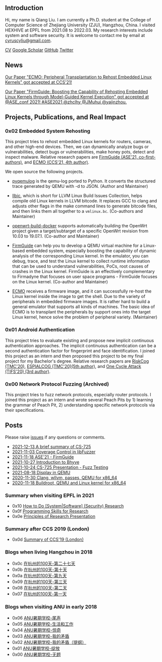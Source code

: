## Introduction

Hi, my name is Qiang Liu. I am currently a Ph.D. student at the College of
Computer Science of Zhejiang University (ZJU), Hangzhou, China. I visited
HEXHIVE at EPFL from 2021.08 to 2022.03. My research interests include system
and software security. It is welcome to contact me by email at
cyruscyliu@gmail.com.

[CV](./Qiang_s_CV.pdf)
[Google Scholar](https://scholar.google.com/citations?user=fa1uB2sAAAAJ&hl=en)
[GitHub](https://github.com/cyruscyliu)
[Twitter](https://www.twitter.com/qiangliu717)

## News

[Our Paper "ECMO: Peripheral Transplantation to Rehost Embedded Linux Kernels"
got accepted at
CCS'21!](https://twitter.com/qiangliu717/status/1440590703067758592)

[Our Paper "FirmGuide: Boosting the Capability of Rehosting Embedded
Linux Kernels through Model-Guided Kernel Execution" got accepted at
@ASE_conf 2021! #ASE2021 @zhclhy @JMuhui
@yajinzhou.](https://twitter.com/qiangliu717/status/1413674256152637441?s=20)

## Projects, Publications, and Real Impact

### 0x02 Embedded System Rehosting

This project tries to rehost embedded Linux kernels for routers, cameras, and
other high-end devices. Then, we can dynamically analyze bugs or
vulnerabilities, detect bugs or vulnerabilities, make honey pots, detect and
inspect malware. Relative research papers are [FirmGuide (ASE'21,
co-first-authors)](./papers/firmguide-ase21.pdf), and [ECMO (CCS'21, 4th
author)](./papers/ecmo-ccs21.pdf).

We open source the following projects.
+ [pyqemulog](https://github.com/cyruscyliu/pyqemulog) is the qemu-log ported to
Python. It converts the structured trace generated by QEMU with -d to JSON.
(Author and Maintainer)

+ [llbic](https://github.com/cyruscyliu/llbic), which is short for LLVM Linux
Build Issues Collection, helps compile old Linux kernels in LLVM bitcode. It
replaces GCC to clang and adjusts other flags in the make command lines to
generate bitcode files, and then links them all together to a `vmlinux.bc`.
(Co-authors and Maintainer)

+ [openwrt-build-docker](https://github.com/cyruscyliu/openwrt-build-docker)
supports automatically building the OpenWrt project given a target/subtarget of
a specific OpenWrt revision from 10.03 to 19.07.1. (Co-author and Maintainer)

+ [FirmGuide](https://github.com/cyruscyliu/firmguide) can help you to develop a
QEMU virtual machine for a Linux-based embedded system, especially boosting the
capability of dynamic analysis of the corresponding Linux kernel. In the
emulator, you can debug, trace, and test the Linux kernel to collect runtime
information that can be used to understand vulnerabilities, PoCs, root causes of
crashes in the Linux kernel. FirmGuide is an effectively complementary to
Firmadyne that focuses on user space programs - FirmGuide focuses on the Linux
kernel. (Co-author and Maintainer)

+ [ECMO](https://github.com/valour01/ecmo) receives a firmware image, and it can
successfully re-host the Linux kernel inside the image to get the shell.  Due to
the variety of peripherals in embedded firmware images. It is rather hard to
build a general emulator that supports all kinds of machines. The basic idea of
ECMO is to transplant the peripherals by support ones into the target Linux
kernel, hence solve the problem of peripheral variety. (Maintainer)

### 0x01 Android Authentication

This project tries to evaluate existing and propose new implicit continuous
authentication approaches. The implicit continuous authentication can be a
second authentication factor for fingerprint and face identification. I joined
this project as an intern and then proposed this project to be my final project
for my Bachelor's degree. Relative research papers are [RiskCog
(TMC'20)](./papers/riskcog-tmc20.pdf), [ESPIALCOG (TMC'20)(5th
author)](./papers/espialcog-tmc20.pdf), and [One Cycle Attack (TIFS'20) (3rd
author)](./papers/one-cycle-attack-tifs20.pdf).

### 0x00 Network Protocol Fuzzing (Archived)

This project tries to fuzz network protocols, especially router
protocols. I joined this project as an intern and wrote several Peach
Pits by 1) learning the grammar of Peach Pit, 2) understanding specific
network protocols via their specifications.

## Posts

Please raise [issues](https://github.com/cyruscyliu/cyruscyliu.github.io/issues)
if any questions or comments.

+ [2021-12-13 A brief summary of CS-725](posts/2021-12-13-Summary-of-CS725.md)
+ [2021-11-03 Coverage Control in libFuzzer](./posts/2021-11-02-libFuzzer-cov-control.md)
+ [2021-11-18 ASE'21 - FirmGuide](./posts/2021-11-15-ase-firmguide.md)
+ [2021-10-27 Introduction to Bhyve](./posts/2021-10-27-introduction-to-bhyve.md)
+ [2021-10-24 CS-725 Presentation - Fuzz Testing](./posts/2021-10-22-fuzzing-presentation.md)
+ [2021-08-18 Display in QEMU](./posts/2021-08-18-Display-in-QEMU.md)
+ [2020-11-30 Clang, wllvm, passes, QEMU for x86_64](./posts/2020-11-30-wllvm-clang-qemu-x86_64.md)
+ [2020-11-18 Buildroot, QEMU and Linux kernel for x86_64](./posts/2020-11-18-buildroot-qemu-x86_64.md)


### Summary when visiting EPFL in 2021

* 0x10 [How to Do [System|Software] (Security) Research](posts/2021-09-07-Research-Philosophy.md)
* 0x0f [Programming Skills for Research](posts/2021-09-03-Summary-Research-SE.md)
* 0x0e [Principles of Research Presentation](posts/2021-08-27-Principle-of-Presentation.md)

### Summary after CCS 2019 (London)

* 0x0d [Summary of CCS'19 (London)](./posts/2019-11-23-CCS-London-Summary.md)

### Blogs when living Hangzhou in 2018

* 0x0c [在杭州的100天-第二十七天](./posts/2018-04-07-在杭州的100天-第二十七天.md)
* 0x0b [在杭州的100天-第十天](./posts/2018-03-28-在杭州的100天-第十天.md)
* 0x0a [在杭州的100天-第九天](./posts/2018-03-11-在杭州的100天-第九天.md)
* 0x09 [在杭州的100天-第三天](./posts/2018-03-10-在杭州的100天-第三天.md)
* 0x08 [在杭州的100天-第二天](./posts/2018-03-08-在杭州的100天-第二天.md)
* 0x07 [在杭州的100天-第一天](./posts/2018-03-08-在杭州的100天-第一天.md)

### Blogs when visiting ANU in early 2018

* 0x06 [ANU暑期学校-尾声](./posts/2018-02-07-ANU暑期学校-尾声.md)
* 0x05 [ANU暑期学校-生活和工作](./posts/2018-02-07-ANU暑期学校-生活和工作.md)
* 0x04 [ANU暑期学校-惊奇](./posts/2018-01-21-ANU暑期学校-惊奇.md)
* 0x03 [ANU暑期学校-我的矛盾](./posts/2018-02-01-ANU暑期学校-我的矛盾.md)
* 0x02 [ANU暑期学校-我的矛盾（提纲）](./posts/2018-01-19-ANU暑期学校-我的矛盾（提纲）.md)
* 0x01 [ANU暑期学校-绽放](./posts/2018-01-24-ANU暑期学校-绽放.md)
* 0x00 [ANU暑期学校-无题](./posts/2018-01-23-ANU暑期学校-无题.md)